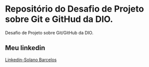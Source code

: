 # Repositório do Desafio de Projeto sobre Git e GitHud da DIO.
Desafio de Projeto sobre Git/GitHub da DIO.

## Meu linkedin
[Linkedin-Solano Barcelos](https://www.linkedin.com/in/solanobarcelos/)
